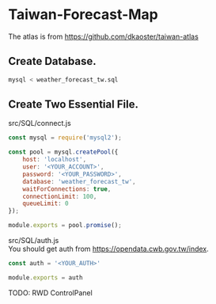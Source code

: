 # Taiwan-Forecast-Map

The atlas is from https://github.com/dkaoster/taiwan-atlas

## Create Database.
```bash
mysql < weather_forecast_tw.sql
```
## Create Two Essential File.
src/SQL/connect.js
```js
const mysql = require('mysql2');

const pool = mysql.createPool({
    host: 'localhost',
    user: '<YOUR_ACCOUNT>',
    password: '<YOUR_PASSWORD>',
    database: 'weather_forecast_tw',
    waitForConnections: true,
    connectionLimit: 100,
    queueLimit: 0
});

module.exports = pool.promise();
```
src/SQL/auth.js  
You should get auth from https://opendata.cwb.gov.tw/index.
```js
const auth = '<YOUR_AUTH>'

module.exports = auth
```
TODO: RWD ControlPanel
    